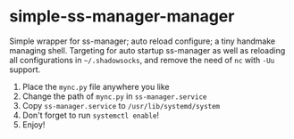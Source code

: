 # simple-ss-manager-manager
Simple wrapper for ss-manager; auto reload configure; a tiny handmake managing shell.
Targeting for auto startup ss-manager as well as reloading all configurations in `~/.shadowsocks`, and remove the need of `nc` with `-Uu` support.

1. Place the `mync.py` file anywhere you like
2. Change the path of `mync.py` in `ss-manager.service`
3. Copy `ss-manager.service` to `/usr/lib/systemd/system`
4. Don't forget to run `systemctl enable`!
5. Enjoy!

